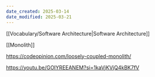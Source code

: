```yaml
---
date_created: 2025-03-14
date_modified: 2025-03-21
---
```

[[Vocabulary/Software Architecture|Software Architecture]]

[[Monolith]]

https://codeopinion.com/loosely-coupled-monolith/

https://youtu.be/GOIYREEANEM?si=1kaVjKVjQ4kBK7fV